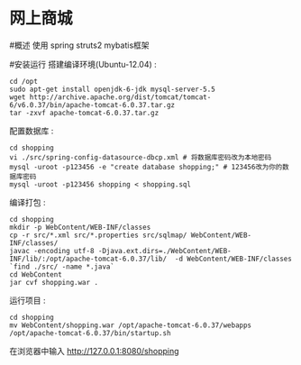 网上商城
=========================

#概述
使用 spring struts2 mybatis框架

#安装运行
搭建编译环境(Ubuntu-12.04) :

    cd /opt
    sudo apt-get install openjdk-6-jdk mysql-server-5.5
    wget http://archive.apache.org/dist/tomcat/tomcat-6/v6.0.37/bin/apache-tomcat-6.0.37.tar.gz
    tar -zxvf apache-tomcat-6.0.37.tar.gz
    
配置数据库 :

    cd shopping
    vi ./src/spring-config-datasource-dbcp.xml # 将数据库密码改为本地密码
    mysql -uroot -p123456 -e "create database shopping;" # 123456改为你的数据库密码
    mysql -uroot -p123456 shopping < shopping.sql
    
编译打包 :

    cd shopping
    mkdir -p WebContent/WEB-INF/classes
    cp -r src/*.xml src/*.properties src/sqlmap/ WebContent/WEB-INF/classes/
    javac -encoding utf-8 -Djava.ext.dirs=./WebContent/WEB-INF/lib/:/opt/apache-tomcat-6.0.37/lib/  -d WebContent/WEB-INF/classes `find ./src/ -name *.java`
    cd WebContent
    jar cvf shopping.war .

运行项目 :

    cd shopping
    mv WebContent/shopping.war /opt/apache-tomcat-6.0.37/webapps
    /opt/apache-tomcat-6.0.37/bin/startup.sh

在浏览器中输入 http://127.0.0.1:8080/shopping  
